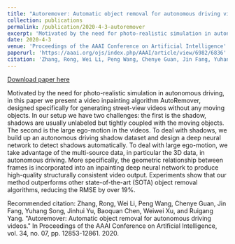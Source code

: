 ```yaml
---
title: "Autoremover: Automatic object removal for autonomous driving videos"
collection: publications
permalink: /publication/2020-4-3-autoremover
excerpt: 'Motivated by the need for photo-realistic simulation in autonomous driving, in this paper we present a video inpainting algorithm AutoRemover, designed specifically for generating street-view videos without any moving objects. In our setup we have two challenges: the first is the shadow, shadows are usually unlabeled but tightly coupled with the moving objects. The second is the large ego-motion in the videos. To deal with shadows, we build up an autonomous driving shadow dataset and design a deep neural network to detect shadows automatically. To deal with large ego-motion, we take advantage of the multi-source data, in particular the 3D data, in autonomous driving. More specifically, the geometric relationship between frames is incorporated into an inpainting deep neural network to produce high-quality structurally consistent video output. Experiments show that our method outperforms other state-of-the-art (SOTA) object removal algorithms, reducing the RMSE by over 19%.'
date: 2020-4-3
venue: 'Proceedings of the AAAI Conference on Artificial Intelligence'
paperurl: 'https://aaai.org/ojs/index.php/AAAI/article/view/6982/6836'
citation: 'Zhang, Rong, Wei Li, Peng Wang, Chenye Guan, Jin Fang, Yuhang Song, Jinhui Yu, Baoquan Chen, Weiwei Xu, and Ruigang Yang. &quot;Autoremover: Automatic object removal for autonomous driving videos.&quot; In Proceedings of the AAAI Conference on Artificial Intelligence, vol. 34, no. 07, pp. 12853-12861. 2020.'
---
```


<a href='https://aaai.org/ojs/index.php/AAAI/article/view/6982/6836'>Download paper here</a>

Motivated by the need for photo-realistic simulation in autonomous driving, in this paper we present a video inpainting algorithm AutoRemover, designed specifically for generating street-view videos without any moving objects. In our setup we have two challenges: the first is the shadow, shadows are usually unlabeled but tightly coupled with the moving objects. The second is the large ego-motion in the videos. To deal with shadows, we build up an autonomous driving shadow dataset and design a deep neural network to detect shadows automatically. To deal with large ego-motion, we take advantage of the multi-source data, in particular the 3D data, in autonomous driving. More specifically, the geometric relationship between frames is incorporated into an inpainting deep neural network to produce high-quality structurally consistent video output. Experiments show that our method outperforms other state-of-the-art (SOTA) object removal algorithms, reducing the RMSE by over 19%.

Recommended citation: 
Zhang, Rong, Wei Li, Peng Wang, Chenye Guan, Jin Fang, Yuhang Song, Jinhui Yu, Baoquan Chen, Weiwei Xu, and Ruigang Yang. "Autoremover: Automatic object removal for autonomous driving videos." In Proceedings of the AAAI Conference on Artificial Intelligence, vol. 34, no. 07, pp. 12853-12861. 2020.